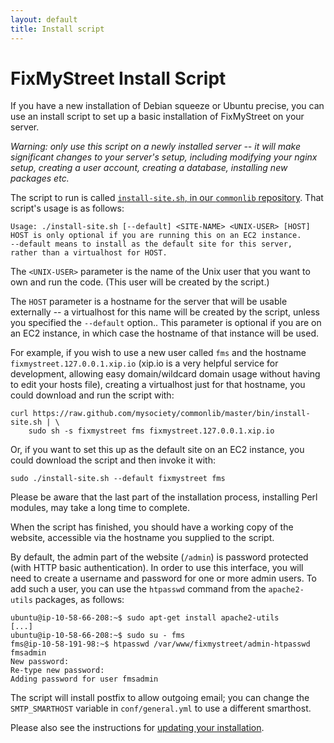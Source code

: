 ```yaml
---
layout: default
title: Install script
---
```


# FixMyStreet Install Script

If you have a new installation of Debian squeeze or Ubuntu precise,
you can use an install script to set up a basic installation of
FixMyStreet on your server.

*Warning: only use this script on a newly installed server -- it will
make significant changes to your server's setup, including modifying
your nginx setup, creating a user account, creating a database,
installing new packages etc.*

The script to run is called [`install-site.sh`, in our `commonlib` repository](https://raw.github.com/mysociety/commonlib/master/bin/install-site.sh).
That script's usage is as follows:

    Usage: ./install-site.sh [--default] <SITE-NAME> <UNIX-USER> [HOST]
    HOST is only optional if you are running this on an EC2 instance.
    --default means to install as the default site for this server,
    rather than a virtualhost for HOST.

The `<UNIX-USER>` parameter is the name of the Unix user that you want
to own and run the code.  (This user will be created by the script.)

The `HOST` parameter is a hostname for the server that will be usable
externally -- a virtualhost for this name will be created by the
script, unless you specified the `--default` option..  This parameter
is optional if you are on an EC2 instance, in which case the hostname
of that instance will be used.

For example, if you wish to use a new user called `fms` and the
hostname `fixmystreet.127.0.0.1.xip.io` (xip.io is a very helpful service for
development, allowing easy domain/wildcard domain usage without having to edit
your hosts file), creating a virtualhost just for that hostname, you could
download and run the script with:

    curl https://raw.github.com/mysociety/commonlib/master/bin/install-site.sh | \
        sudo sh -s fixmystreet fms fixmystreet.127.0.0.1.xip.io

Or, if you want to set this up as the default site on an EC2 instance,
you could download the script and then invoke it with:

    sudo ./install-site.sh --default fixmystreet fms

Please be aware that the last part of the installation process,
installing Perl modules, may take a long time to complete.

When the script has finished, you should have a working copy of the
website, accessible via the hostname you supplied to the script.

By default, the admin part of the website (`/admin`) is password
protected (with HTTP basic authentication).  In order to use this
interface, you will need to create a username and password for one or
more admin users.  To add such a user, you can use the `htpasswd`
command from the `apache2-utils` packages, as follows:

    ubuntu@ip-10-58-66-208:~$ sudo apt-get install apache2-utils
    [...]
    ubuntu@ip-10-58-66-208:~$ sudo su - fms
    fms@ip-10-58-191-98:~$ htpasswd /var/www/fixmystreet/admin-htpasswd fmsadmin
    New password:
    Re-type new password:
    Adding password for user fmsadmin

The script will install postfix to allow outgoing email; you can change the
`SMTP_SMARTHOST` variable in `conf/general.yml` to use a different smarthost.

Please also see the instructions for [updating your installation](/updating/ami/).

